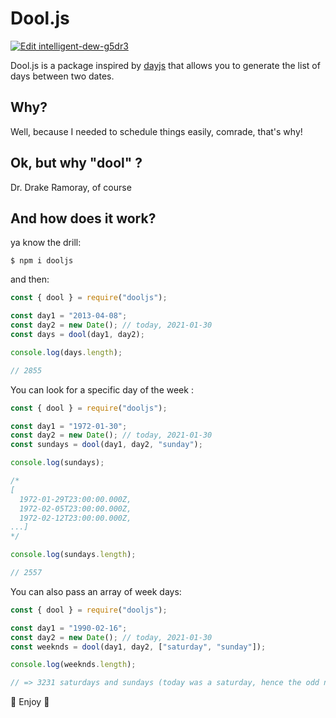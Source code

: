 # Dool.js

[![Edit intelligent-dew-g5dr3](https://codesandbox.io/static/img/play-codesandbox.svg)](https://codesandbox.io/s/intelligent-dew-g5dr3?fontsize=14&hidenavigation=1&theme=dark)

Dool.js is a package inspired by <a href="https://github.com/iamkun/dayjs">dayjs</a> that allows you to generate the list of days between two dates.

## Why?

Well, because I needed to schedule things easily, comrade, that's why!

## Ok, but why "dool" ?

Dr. Drake Ramoray, of course

## And how does it work?

ya know the drill:

    $ npm i dooljs

and then:

```javascript
const { dool } = require("dooljs");

const day1 = "2013-04-08";
const day2 = new Date(); // today, 2021-01-30
const days = dool(day1, day2);

console.log(days.length);

// 2855
```

You can look for a specific day of the week :

```javascript
const { dool } = require("dooljs");

const day1 = "1972-01-30";
const day2 = new Date(); // today, 2021-01-30
const sundays = dool(day1, day2, "sunday");

console.log(sundays);

/*
[
  1972-01-29T23:00:00.000Z, 
  1972-02-05T23:00:00.000Z, 
  1972-02-12T23:00:00.000Z,  
...]
*/

console.log(sundays.length);

// 2557
```

You can also pass an array of week days:

```javascript
const { dool } = require("dooljs");

const day1 = "1990-02-16";
const day2 = new Date(); // today, 2021-01-30
const weeknds = dool(day1, day2, ["saturday", "sunday"]);

console.log(weeknds.length);

// => 3231 saturdays and sundays (today was a saturday, hence the odd number :D)
```

🤖 Enjoy 🤖
